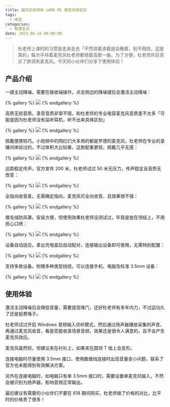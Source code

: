 ```yaml
---
title: 猛玛无线领夹 LARK M1 麦克风体验文
tags:
  - 体验
categories:
  - 智慧生活
date: 2023-06-16 00:00:00
---
```


> 杜老师上课时的习惯是走来走去「不然讲着讲着就会睡着，别不相信，这是真的」每次手持着麦克风杜老师都想着高歌一曲，为了方便，杜老师斥巨资买了款领夹麦克风。今天同小伙伴们分享下使用体验！

<!-- more -->

## 产品介绍

一键主动降噪。需要在接收端操作，点击侧边的降噪键后会激活主动降噪：

{% gallery %}
![](https://cdn.dusays.com/2023/06/596-1.jpg)
{% endgallery %}

高质无损音质。录音音质非常不错，和杜老师的专业电容麦克风音质差不太多「可能是因为杜老师没有监听耳机，听不出来具体区别」

{% gallery %}
![](https://cdn.dusays.com/2023/06/596-2.jpg)
{% endgallery %}

佩戴便携轻巧。小视频中的网红们大多用的都是罗德的麦克风，杜老师在专业的录播间体验过的，不过体积大比较重，这款配重更轻，佩戴几乎无感：

{% gallery %}
![](https://cdn.dusays.com/2023/06/596-3.jpg)
{% endgallery %}

远距稳定传声。官方宣传 200 米，杜老师试过 50 米无压力，传声稳定且音质无改变：

{% gallery %}
![](https://cdn.dusays.com/2023/06/596-4.jpg)
{% endgallery %}

全指向收音麦。无需确定指向，麦克风可全向收音，且效果很不错：

{% gallery %}
![](https://cdn.dusays.com/2023/06/596-5.jpg)
{% endgallery %}

赠毛绒防风罩。安装方便，但使用效果杜老师没测试过，毕竟是放在领结上，不用担心口喷：

{% gallery %}
![](https://cdn.dusays.com/2023/06/596-6.jpg)
{% endgallery %}

设备自动适应。拿出充电盒后自动配对，连接输出设备即可使用，无需特别配置：

{% gallery %}
![](https://cdn.dusays.com/2023/06/596-7.jpg)
{% endgallery %}

支持多款设备。附赠多种类型线缆，可以连接手机、电脑及标准 3.5mm 设备：

{% gallery %}
![](https://cdn.dusays.com/2023/06/596-8.jpg)
{% endgallery %}

## 使用体验

激活主动降噪后会降低音量，需要提高嗓门，还好杜老师有多年内力，不过运功久了还是挺费嗓子。

杜老师试过开启 Windows 音频输入侦听模式，然后通过扬声器播放采集的声音，再通过麦克风收音，看是否能收录场景音频，效果还是很令人满意的，且不会产生麦克风效应。

麦克风虽然轻，但建议夹在衬衫上，如果夹在圆领 T 恤上会变形。

连接电脑时尽量使用 3.5mm 接口，使用数据线连接时出现音量变小问题，联系了官方也未能得到有效解决方案。

另外在连接电脑时，如电脑只有单 3.5mm 接口时，需要设置单麦克风输入，不然会被识别为扬声器，影响音频正常输出。

最后建议有需要的小伙伴们不要在 618 期间购买，杜老师做了价格的对比，比平时的价格贵了很多！